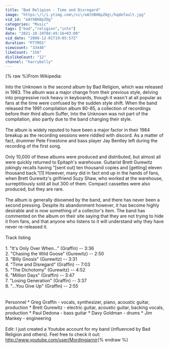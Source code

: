 ```yaml
---
title: "Bad Religion - Time and Disregard"
image: "https:\/\/i.ytimg.com\/vi\/eAthBH8pZOg\/hqdefault.jpg"
vid_id: "eAthBH8pZOg"
categories: "Music"
tags: ["bad","religion","into"]
date: "2021-10-24T04:49:16+03:00"
vid_date: "2008-12-01T19:05:57Z"
duration: "PT7M5S"
viewcount: "33446"
likeCount: "156"
dislikeCount: "12"
channel: "harrybelly"
---
```

{% raw %}From Wikipedia:<br /><br />Into the Unknown is the second album by Bad Religion, which was released in 1983. The album was a major change from their previous style, delving into progressive rock heavy in keyboards, though it wasn't at all popular as fans at the time were confused by the sudden style shift. When the band released the 1991 compilation album 80-85, a collection of recordings before their third album Suffer, Into the Unknown was not part of the compilation, also partly due to the band changing their style.<br /><br />The album is widely reputed to have been a major factor in their 1984 breakup as the recording sessions were riddled with discord. As a matter of fact, drummer Pete Finestone and bass player Jay Bentley left during the recording of the first song.<br /><br />Only 10,000 of these albums were produced and distributed, but almost all were quickly returned to Epitaph's warehouse. Guitarist Brett Gurewitz jokingly recalls having &quot;[sent out] ten thousand copies and [getting] eleven thousand back.&quot;[1] However, many did in fact end up in the hands of fans, when Brett Gurewitz's girlfriend Suzy Shaw, who worked at the warehouse, surreptitiously sold all but 300 of them. Compact cassettes were also produced, but they are rare.<br /><br />The album is generally disowned by the band, and there has never been a second pressing. Despite its abandonment however, it has become highly desirable and is now something of a collector's item. The band has commented on the album on their site saying that they are not trying to hide it from fans, and that anyone who listens to it will understand why they have never re-released it.<br /><br />Track listing<br /><br />1. &quot;It's Only Over When...&quot; (Graffin) -- 3:36<br />2. &quot;Chasing the Wild Goose&quot; (Gurewitz) -- 2:50<br />3. &quot;Billy Gnosis&quot; (Gurewitz) -- 3:31<br />4. &quot;Time and Disregard&quot; (Graffin) -- 7:03<br />5. &quot;The Dichotomy&quot; (Gurewitz) -- 4:52<br />6. &quot;Million Days&quot; (Graffin) -- 3:47<br />7. &quot;Losing Generation&quot; (Graffin) -- 3:37<br />8. &quot;...You Give Up&quot; (Graffin) -- 2:55<br /><br /><br />Personnel * Greg Graffin - vocals, synthesizer, piano, acoustic guitar, production * Brett Gurewitz - electric guitar, acoustic guitar, backing vocals, production * Paul Dedona - bass guitar * Davy Goldman - drums * Jim Mankey - engineering<br /><br />Edit: I just created a Youtube account for my band (influenced by Bad Religion and others). Feel free to check it out: <a rel="nofollow" target="blank" href="http://www.youtube.com/user/Mordingjarnir">http://www.youtube.com/user/Mordingjarnir</a>{% endraw %}
